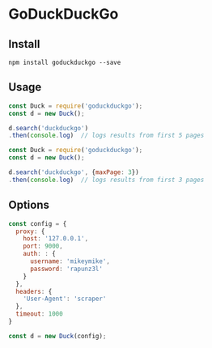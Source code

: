 # GoDuckDuckGo
## Install
```
npm install goduckduckgo --save
```

## Usage

```javascript
const Duck = require('goduckduckgo');
const d = new Duck();

d.search('duckduckgo')
.then(console.log)  // logs results from first 5 pages
```

```javascript
const Duck = require('goduckduckgo');
const d = new Duck();

d.search('duckduckgo', {maxPage: 3})
.then(console.log)  // logs results from first 3 pages
```

## Options
```javascript
const config = {
  proxy: {
    host: '127.0.0.1',
    port: 9000,
    auth: : {
      username: 'mikeymike',
      password: 'rapunz3l'
    }
  },
  headers: {
    'User-Agent': 'scraper'
  },
  timeout: 1000
}

const d = new Duck(config);
```